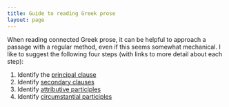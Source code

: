 ```yaml
---
title: Guide to reading Greek prose
layout: page
---
```


When reading connected Greek prose, it can be  helpful to approach a passage with a regular method, even if this seems somewhat
mechanical.  I like to suggest the following four steps (with links to more detail about each step):

1. Identify the [principal clause](principalclause/)
2. Identify [secondary clauses](secondaryclauses/)
3. Identify [attributive participles](attributiveptcpls/)
4. Identify  [circumstantial participles](circumstantialptcpls/)
